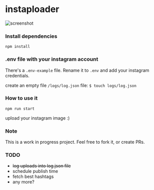 instaploader
========

![screenshot](https://dl.dropboxusercontent.com/u/1089758/instaploader.png)

### Install dependencies

`npm install`

### .env file with your instagram account

There's a `.env-example` file. Rename it to `.env` and add your instagram credentials.

create an empty file `/logs/log.json` file: 
`$ touch logs/log.json`


### How to use it

`npm run start`

upload your instagram image :)


### Note

This is a work in progress project.
Feel free to fork it, or create PRs.


### TODO

- ~~log uploads into log.json file~~
- schedule publish time
- fetch best hashtags
- any more?
